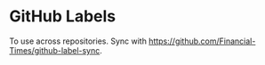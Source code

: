 # GitHub Labels

To use across repositories. Sync with https://github.com/Financial-Times/github-label-sync.

